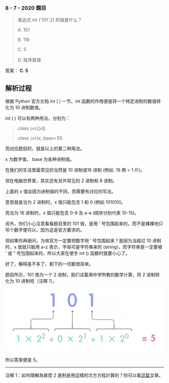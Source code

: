 ### 8 - 7 - 2020 題目

> 表达式 int ('101',2) 的值是什么？
>
> A. 101
>
> B. 119
>
> C. 5
>
> D. 程序报错

答案： **C. 5**

## 解析过程

根据 Python 官方文档 int ( ) 一节。int 函数的作用便是将一个特定进制的数值转化为 10 进制数值。

int ( ) 可以有两种用法，分别为：

> *class* `int`([*x*])
>
> *class* `int`(*x*, *base=10*)


而对应题目的，就是以上的第二种用法。

x 为数字值， base 为各种进制值。

在我们的生活里最常见的当然是 10 进制或16 进制 (例如. 16 两 = 1 斤)。

但在电脑世界里，其实还有另外常见的 2 进制和 8 进制。

上面的 x 值会因为进制值的不同，而需要有对应的写法。

意思就是当为 2 进制时，x 值只能包含 1 和 0 (例如 101010)。

而当为 16 进制时，x 值只能包含 0-9 及 a-e (顺序分别代表 10-15)。



另外，你们小心注意看看题目里的 101 值，是用 ‘ 号包围起来的，而不是裸裸地只写个数字便可以，因为这是官方要求的。

但如果你再细问，为啥官方一定要把数字用 ‘ 号包围起来？是因为当超过 10 进制时，x 值就只能用 a-z 表示，字母可是字符串来的 (string)，而字符串是一定要被 ‘ 或 “ 号包围起来的，所以大家在使手 int () 函数时就要小心了。



好了，解释差不多了，剩下的一切都很简单。

题目所示，101 值为一个 2 进制，我们试着用中学所教的数学计算，将 2 进制转化为 10 进制吧（注釋 1）。

![](images/200708_101.png)

所以答案便是 5。

---

注釋 1：如何理解為甚麼 2 進制是用這樣的次方方程計算的？你可以看[這篇](./200708_formulaForBinary.md)文章。